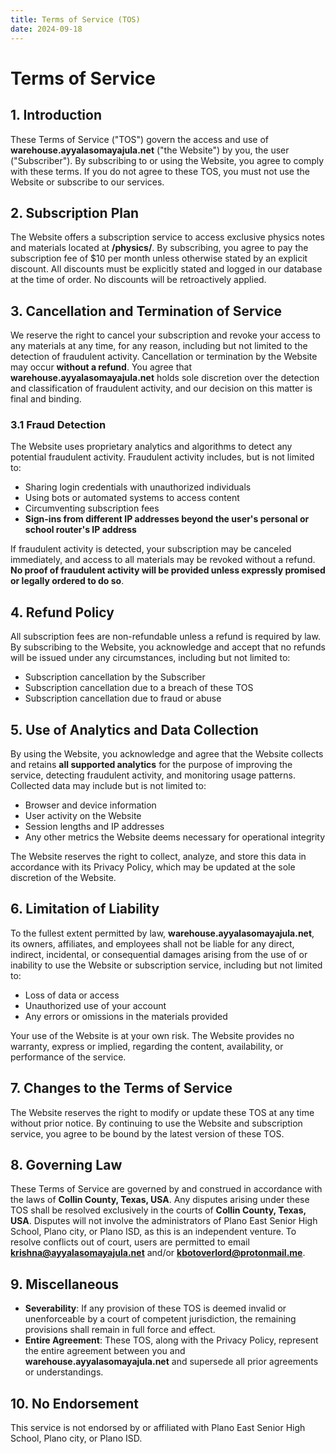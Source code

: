 ```yaml
---
title: Terms of Service (TOS)
date: 2024-09-18
---
```

# **Terms of Service**

## **1. Introduction**

These Terms of Service ("TOS") govern the access and use of **warehouse.ayyalasomayajula.net** ("the Website") by you, the user ("Subscriber"). By subscribing to or using the Website, you agree to comply with these terms. If you do not agree to these TOS, you must not use the Website or subscribe to our services.

## **2. Subscription Plan**

The Website offers a subscription service to access exclusive physics notes and materials located at **/physics/**. By subscribing, you agree to pay the subscription fee of $10 per month unless otherwise stated by an explicit discount. All discounts must be explicitly stated and logged in our database at the time of order. No discounts will be retroactively applied.

## **3. Cancellation and Termination of Service**

We reserve the right to cancel your subscription and revoke your access to any materials at any time, for any reason, including but not limited to the detection of fraudulent activity. Cancellation or termination by the Website may occur **without a refund**. You agree that **warehouse.ayyalasomayajula.net** holds sole discretion over the detection and classification of fraudulent activity, and our decision on this matter is final and binding.

### **3.1 Fraud Detection**

The Website uses proprietary analytics and algorithms to detect any potential fraudulent activity. Fraudulent activity includes, but is not limited to:

- Sharing login credentials with unauthorized individuals
- Using bots or automated systems to access content
- Circumventing subscription fees
- **Sign-ins from different IP addresses beyond the user's personal or school router's IP address**

If fraudulent activity is detected, your subscription may be canceled immediately, and access to all materials may be revoked without a refund. **No proof of fraudulent activity will be provided unless expressly promised or legally ordered to do so**.

## **4. Refund Policy**

All subscription fees are non-refundable unless a refund is required by law. By subscribing to the Website, you acknowledge and accept that no refunds will be issued under any circumstances, including but not limited to:

- Subscription cancellation by the Subscriber
- Subscription cancellation due to a breach of these TOS
- Subscription cancellation due to fraud or abuse

## **5. Use of Analytics and Data Collection**

By using the Website, you acknowledge and agree that the Website collects and retains **all supported analytics** for the purpose of improving the service, detecting fraudulent activity, and monitoring usage patterns. Collected data may include but is not limited to:

- Browser and device information
- User activity on the Website
- Session lengths and IP addresses
- Any other metrics the Website deems necessary for operational integrity

The Website reserves the right to collect, analyze, and store this data in accordance with its Privacy Policy, which may be updated at the sole discretion of the Website.

## **6. Limitation of Liability**

To the fullest extent permitted by law, **warehouse.ayyalasomayajula.net**, its owners, affiliates, and employees shall not be liable for any direct, indirect, incidental, or consequential damages arising from the use of or inability to use the Website or subscription service, including but not limited to:

- Loss of data or access
- Unauthorized use of your account
- Any errors or omissions in the materials provided

Your use of the Website is at your own risk. The Website provides no warranty, express or implied, regarding the content, availability, or performance of the service.

## **7. Changes to the Terms of Service**

The Website reserves the right to modify or update these TOS at any time without prior notice. By continuing to use the Website and subscription service, you agree to be bound by the latest version of these TOS.

## **8. Governing Law**

These Terms of Service are governed by and construed in accordance with the laws of **Collin County, Texas, USA**. Any disputes arising under these TOS shall be resolved exclusively in the courts of **Collin County, Texas, USA**. Disputes will not involve the administrators of Plano East Senior High School, Plano city, or Plano ISD, as this is an independent venture. To resolve conflicts out of court, users are permitted to email **krishna@ayyalasomayajula.net** and/or **kbotoverlord@protonmail.me**.

## **9. Miscellaneous**

- **Severability**: If any provision of these TOS is deemed invalid or unenforceable by a court of competent jurisdiction, the remaining provisions shall remain in full force and effect.
- **Entire Agreement**: These TOS, along with the Privacy Policy, represent the entire agreement between you and **warehouse.ayyalasomayajula.net** and supersede all prior agreements or understandings.

## **10. No Endorsement**

This service is not endorsed by or affiliated with Plano East Senior High School, Plano city, or Plano ISD.
